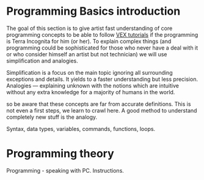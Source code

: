 # Programming Basics introduction
The goal of this section is to give artist fast understanding of core programming concepts to be able to follow [VEX tutorials](VEX-Quick-start) if the programming is Terra Incognita for him (or her). To explain complex things (and programming could be sophisticated for those who never have a deal with it or who consider himself an artist but not technician) we will use simplification and analogies. 

Simplification is a focus on the main topic ignoring all surrounding exceptions and details. It yields to a faster understanding but less precision. Analogies — explaining unknown with the notions which are intuitive without any extra knowledge for a majority of humans in the world.

so be aware that these concepts are far from accurate definitions. This is not even a first steps, we learn to crawl here.
A good method to understand completely new stuff is the analogy. 

Syntax, data types, variables, commands, functions, loops.  

# Programming theory
Programming - speaking with PC. Instructions.
